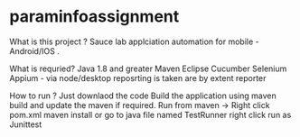 # paraminfoassignment

What is this project ?
Sauce lab applciation automation for mobile - Android/IOS .

What is requried?
Java 1.8 and greater
Maven
Eclipse
Cucumber
Selenium 
Appium - via node/desktop
reposrting is taken are by extent reporter

How to run ?
Just downlaod the code 
Build the application using maven build and update the maven if required.
Run from maven -> Right click pom.xml maven install or go to java file named TestRunner right click run as Junittest
